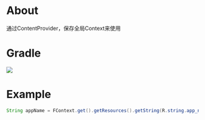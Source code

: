 # About
通过ContentProvider，保存全局Context来使用

# Gradle
[![](https://jitpack.io/v/zj565061763/context.svg)](https://jitpack.io/#zj565061763/context)

# Example
```java
String appName = FContext.get().getResources().getString(R.string.app_name);
```